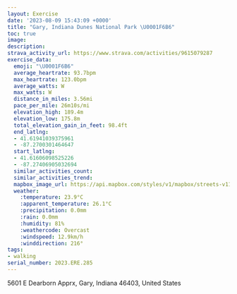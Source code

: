 ```yaml
---
layout: Exercise
date: '2023-08-09 15:43:09 +0000'
title: "Gary, Indiana Dunes National Park \U0001F6B6"
toc: true
image:
description:
strava_activity_url: https://www.strava.com/activities/9615079287
exercise_data:
  emoji: "\U0001F6B6"
  average_heartrate: 93.7bpm
  max_heartrate: 123.0bpm
  average_watts: W
  max_watts: W
  distance_in_miles: 3.56mi
  pace_per_mile: 26m10s/mi
  elevation_high: 189.4m
  elevation_low: 175.8m
  total_elevation_gain_in_feet: 98.4ft
  end_latlng:
  - 41.61941039375961
  - -87.2700301464647
  start_latlng:
  - 41.61606098525226
  - -87.27406905032694
  similar_activities_count:
  similar_activities_trend:
  mapbox_image_url: https://api.mapbox.com/styles/v1/mapbox/streets-v11/static/path-5+787af2-1.0(e%7C~%7CFj%7BtsOBh%40Jl%40JX%40%5CELDZ%5Cv%40TTFNXb%40D%40ZC%5CRXBHHJNLFNVPDXT%60%40Bf%40N%3FB%60%40BHDLJ%60%40Hd%40RJJ%60%40DLAVMTHR%3FXMROLAJELHJ%3FHCNKTIHBLPXDz%40QXCTO%5Ca%40b%40S%5CKt%40q%40%5EMd%40EV%3F%60ANf%40Bj%40%3Fd%40Gj%40B%60A_%40LMn%40QPIbBi%40HKDWGq%40%40k%40E%7D%40B%5DCg%40P_ADI%5B%7BAKy%40Ci%40Ba%40A%5D_%40_BAm%40OgAAu%40F%5BTM%5ERRCJBHGBUHO%40QHEJA%40BAA%40CE%3FB%3FD%40UFEVMPCTKDKCOBGCUUUq%40Ck%40Lm%40EoAF_ATcB%3F%5DIeAG%5BAUDKLMB%3FFJVbAX%60%40Rn%40JQDOHBFIKHAHONG%40CCOk%40WYEKWoAZQBGNAFFBHDB%40DDMADPDDDCFIFCHAVHR%3FBBRDCEJ%3FC%40C%40DEHA%40ECB%3FJf%40DKBHFp%40AR%40XNRVz%40NLDJ%3FjAGZMVKDI%40KIC%40GREXTn%40ThA%5E%7C%40Tz%40D%60%40Ar%40Db%40DR%5Cz%40DRN%7C%40NvAAVIp%40_%40jAMNSFyALKEGOEk%40S%7B%40M%5DCSIMARMp%40%3F~%40Dx%40Aj%40Fp%40CXKRw%40XSBYHe%40Rg%40LWVo%40Ri%40C%5DD_A%40%7DASY%3Fi%40HWHi%40f%40SJYHi%40TUZQNIBYBm%40PU%3FQIQOG%3FSFIJKDOAKGEAIFQBMLWHO%40YKMHQDi%40Gm%40%5Be%40GWU%5BE%40A%3F%40E%40k%40Q%5BAm%40_%40QWQCIOKGMAID%40EAGOKME%5B%40a%40i%40EQMGGIYq%40EUB_%40AYSm%40GcAG%5BQi%40QYSOSYYs%40MQMMYGC%40a%40b%40SNGZIPOFMAG%3FGHc%40XSBWGMIKSc%40SEICMGEEQMa%40ASOAM%40ICE%5D%5B%7D%40KKWe%40Sq%40UmAEGWI%5BPe%40b%40UNUr%40%5Dj%40GVItBEJMFKA%5DBa%40%5CODK%40CC%3FU%3FRCHo%40%40QLE%3FOKOOGc%40C%5DGS%40c%40Cs%40%3FaBCg%40%40o%40),pin-s-s+e5b22e(-87.27494,41.61491),pin-s-f+89ae00(-87.27226000000005,41.620270000000055)/auto/800x800?access_token=pk.eyJ1Ijoiam9zaGJlY2ttYW4iLCJhIjoiY205eWR2aDd1MWZ6djJrbXc4a3M0bWZleiJ9.XiG9OWkNcZk2QzjJbxLB4A
  weather:
    :temperature: 23.9°C
    :apparent_temperature: 26.1°C
    :precipitation: 0.0mm
    :rain: 0.0mm
    :humidity: 81%
    :weathercode: Overcast
    :windspeed: 12.9km/h
    :winddirection: 216°
tags:
- walking
serial_number: 2023.ERE.285
---
```

5601 E Dearborn Apprx, Gary, Indiana 46403, United States
